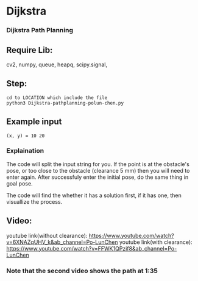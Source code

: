 # Dijkstra
### Dijkstra Path Planning

## Require Lib:
cv2, numpy, queue, heapq, scipy.signal, 
## Step:
```
cd to LOCATION which include the file
python3 Dijkstra-pathplanning-polun-chen.py
```
## Example input
```
(x, y) = 10 20
```
### Explaination
The code will split the input string for you. If the point is at the obstacle's pose, or too close to the obstacle (clearance 5 mm)
then you will need to enter again.
After successfuly enter the initial pose, do the same thing in goal pose.

The code will find the whether it has a solution first, if it has one, then visuallize the process.



## Video:
youtube link(without clearance):
https://www.youtube.com/watch?v=6XNAZqUHV_k&ab_channel=Po-LunChen
youtube link(with clearance):
https://www.youtube.com/watch?v=FFWK1QPzif8&ab_channel=Po-LunChen
### Note that the second video shows the path at 1:35





